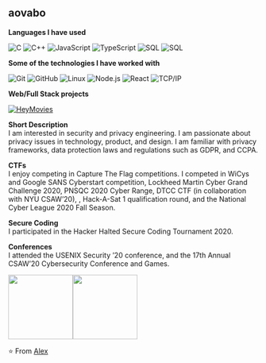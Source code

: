 ## aovabo

**Languages I have used**

![C](https://img.shields.io/badge/-C-000000?style=flat&logo=C)
![C++](https://img.shields.io/badge/-C++-000000?style=flat&logo=C%2B%2B&logoColor=00599C)
![JavaScript](https://img.shields.io/badge/-JavaScript-000000?style=flat&logo=javascript)
![TypeScript](https://img.shields.io/badge/-TypeScript-000000?style=flat&logo=typescript&logoColor=007ACC)
![SQL](https://img.shields.io/badge/-SQL-000000?style=flat&logo=MySQL)
![SQL](https://img.shields.io/badge/-Python-000000?style=flat&logo=python)

**Some of the technologies I have worked with**

![Git](https://img.shields.io/badge/-Git-000000?style=flat&logo=git&logoColor=F05032)
![GitHub](https://img.shields.io/badge/-GitHub-000000?style=flat&logo=github&logoColor=FFFFFF)
![Linux](https://img.shields.io/badge/-Linux-000000?style=flat&logo=linux&logoColor=FCC624)
![Node.js](https://img.shields.io/badge/-Node.js-000000?style=flat&logo=node.js&logoColor=339933)
![React](https://img.shields.io/badge/-React-000000?style=flat&logo=React&logoColor=61DAFB)
![TCP/IP](https://img.shields.io/badge/-TCP/IP-000000?style=flat&logo=cisco&logoColor=white)

**Web/Full Stack projects**

[![HeyMovies](https://img.shields.io/badge/-🧬&nbsp;&nbsp;HeyMovies-000000?style=flat)](https://github.com/aovabo/HeyMovies)  

**Short Description**  
I am interested in security and privacy engineering.
I am passionate about privacy issues in technology, product, and design.
I am familiar with privacy frameworks, data protection laws and regulations such as GDPR, and CCPA. 

**CTFs**  
I enjoy competing in Capture The Flag competitions. I competed in WiCys and Google SANS Cyberstart competition, Lockheed Martin Cyber Grand Challenge 2020, PNSQC 2020 Cyber Range, DTCC CTF (in collaboration with NYU CSAW’20), , Hack-A-Sat 1 qualification round, and the National Cyber League 2020 Fall Season.

**Secure Coding**  
I participated in the Hacker Halted Secure Coding Tournament 2020.

**Conferences**  
I attended the USENIX Security ’20 conference, and the 17th Annual CSAW’20 Cybersecurity Conference and Games.

<img align="" height='130px' src="https://github-readme-stats.vercel.app/api?username=aovabo&hide_title=true&show_icons=true&include_all_commits=true&line_height=21&bg_color=0,EC6C6C,FFD479,FFFC79,73FA79&theme=graywhite" /><img align="" height='130px' src="https://github-readme-stats.vercel.app/api/top-langs/?username=aovabo&hide_title=true&layout=compact&bg_color=0,73FA79,73FDFF,7A81FF&theme=graywhite" />

⭐️ From [Alex](https://github.com/aovabo)
